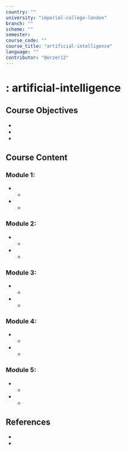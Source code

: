 ```yaml
---
country: ""
university: "imperial-college-london"
branch: ""
scheme: ""
semester: 
course_code: ""
course_title: "artificial-intelligence"
language: ""
contributor: "@erzer12"
---
```

# : artificial-intelligence

## Course Objectives
* 
* 
* 

## Course Content
### Module 1: 
* 
  - 
* 
  - 

### Module 2: 
* 
  - 
* 
  - 

### Module 3: 
* 
  - 
* 
  - 

### Module 4: 
* 
  - 
* 
  - 

### Module 5: 
* 
  - 
* 
  - 

## References
* 
* 
